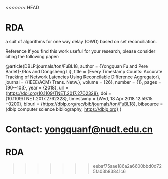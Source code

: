 <<<<<<< HEAD
# RDA
 a suit of algorithms for one way delay (OWD) based on set reconciliation.

Reference
If you find this work useful for your research, please consider citing the following paper:

@article{DBLP:journals/ton/FuBL18,
  author    = {Yongquan Fu and
               Pere Barlet{-}Ros and
               Dongsheng Li},
  title     = {Every Timestamp Counts: Accurate Tracking of Network Latencies Using
               Reconcilable Difference Aggregator},
  journal   = {{IEEE/ACM} Trans. Netw.},
  volume    = {26},
  number    = {1},
  pages     = {90--103},
  year      = {2018},
  url       = {https://doi.org/10.1109/TNET.2017.2762328},
  doi       = {10.1109/TNET.2017.2762328},
  timestamp = {Wed, 18 Apr 2018 12:59:15 +0200},
  biburl    = {https://dblp.org/rec/bib/journals/ton/FuBL18},
  bibsource = {dblp computer science bibliography, https://dblp.org}
}

Contact: yongquanf@nudt.edu.cn
=======
# RDA
>>>>>>> eebaf75aae186a2a6600bbd0d725fa03b83841c6
